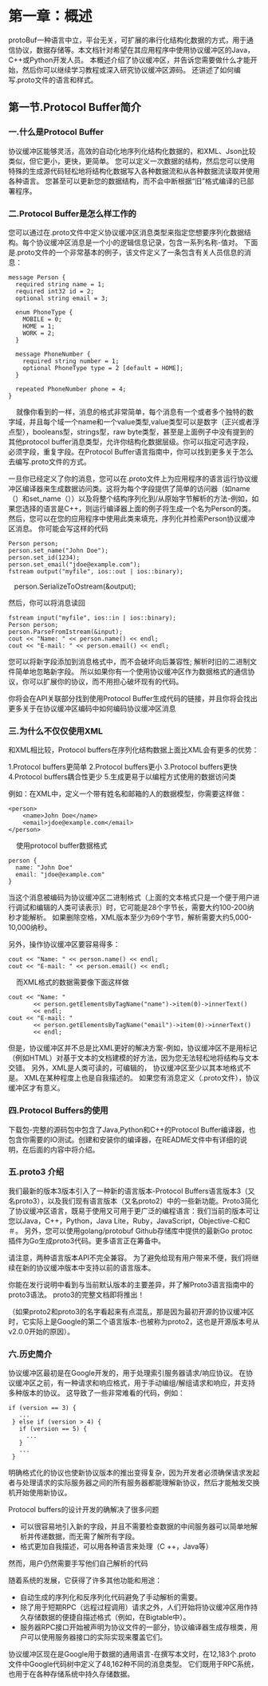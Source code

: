 
# 第一章：概述

protoBuf一种语言中立，平台无关，可扩展的串行化结构化数据的方式，用于通信协议，数据存储等。本文档针对希望在其应用程序中使用协议缓冲区的Java，C++或Python开发人员。 本概述介绍了协议缓冲区，并告诉您需要做什么才能开始，然后你可以继续学习教程或深入研究协议缓冲区源码。 还讲述了如何编写.proto文件的语言和样式。

## 第一节.Protocol Buffer简介

### 一.什么是Protocol Buffer

协议缓冲区能够灵活，高效的自动化地序列化结构化数据的，和XML、Json比较类似，但它更小，更快，更简单。 您可以定义一次数据的结构，然后您可以使用特殊的生成源代码轻松地将结构化数据写入各种数据流和从各种数据流读取并使用各种语言。 您甚至可以更新您的数据结构，而不会中断根据“旧”格式编译的已部署程序。

### 二.Protocol Buffer是怎么样工作的

您可以通过在.proto文件中定义协议缓冲区消息类型来指定您想要序列化数据结构。每个协议缓冲区消息是一个小的逻辑信息记录，包含一系列名称-值对。 下面是.proto文件的一个非常基本的例子，该文件定义了一条包含有关人员信息的消息：

    message Person {
      required string name = 1;
      required int32 id = 2;
      optional string email = 3;

      enum PhoneType {
        MOBILE = 0;
        HOME = 1;
        WORK = 2;
      }

      message PhoneNumber {
        required string number = 1;
        optional PhoneType type = 2 [default = HOME];
      }

      repeated PhoneNumber phone = 4;
    }
    
就像你看到的一样，消息的格式非常简单，每个消息有一个或者多个独特的数字域，并且每个域一个name和一个value类型,value类型可以是数字（正兴或者浮点型），booleans型，strings型，raw byte类型，甚至是上面例子中没有提到的其他protocol buffer消息类型，允许你结构化数据层级。你可以指定可选字段，必须字段，重复字段。在Protocol Buffer语言指南中，你可以找到更多关于怎么去编写.proto文件的方式。

一旦你已经定义了你的消息，您可以在.proto文件上为应用程序的语言运行协议缓冲区编译器来生成数据访问类。这将为每个字段提供了简单的访问器（如name（）和set_name（））以及将整个结构序列化到/从原始字节解析的方法-例如，如果您选择的语言是C++，则运行编译器上面的例子将生成一个名为Person的类。 然后，您可以在您的应用程序中使用此类来填充，序列化并检索Person协议缓冲区消息。 你可能会写这样的代码

    Person person;
    person.set_name("John Doe");
    person.set_id(1234);
    person.set_email("jdoe@example.com");
    fstream output("myfile", ios::out | ios::binary);
    person.SerializeToOstream(&output);
    
然后，你可以将消息读回

    fstream input("myfile", ios::in | ios::binary);
    Person person;
    person.ParseFromIstream(&input);
    cout << "Name: " << person.name() << endl;
    cout << "E-mail: " << person.email() << endl;


您可以将新字段添加到消息格式中，而不会破坏向后兼容性; 解析时旧的二进制文件简单地忽略新字段。 所以如果你有一个使用协议缓冲区作为数据格式的通信协议，你可以扩展你的协议，而不用担心破坏现有的代码。

你将会在API关联部分找到使用Protocol Buffer生成代码的链接，并且你将会找出更多关于在协议缓冲区编码中如何编码协议缓冲区消息

### 三.为什么不仅仅使用XML

和XML相比较，Protocol buffers在序列化结构数据上面比XML会有更多的优势：

1.Protocol buffers更简单
2.Protocol buffers更小
3.Protocol buffers更快
4.Protocol buffers耦合性更少
5.生成更易于以编程方式使用的数据访问类

例如：在XML中，定义一个带有姓名和邮箱的人的数据模型，你需要这样做：

    <person>
        <name>John Doe</name>
        <email>jdoe@example.com</email>
    </person>
    
使用protocol buffer数据格式

    person {
      name: "John Doe"
      email: "jdoe@example.com"
    }

当这个消息被编码为协议缓冲区二进制格式（上面的文本格式只是一个便于用户进行调试和编辑的人类可读表示）时，它可能是28个字节长，需要大约100-200纳秒才能解析。 如果删除空格，XML版本至少为69个字节，解析需要大约5,000-10,000纳秒。

另外，操作协议缓冲区要容易得多：

    cout << "Name: " << person.name() << endl;
    cout << "E-mail: " << person.email() << endl;
    
而XML格式的数据需要像下面这样做

    cout << "Name: "
           << person.getElementsByTagName("name")->item(0)->innerText()
           << endl;
    cout << "E-mail: "
           << person.getElementsByTagName("email")->item(0)->innerText()
           << endl;

但是，协议缓冲区并不总是比XML更好的解决方案-例如，协议缓冲区不是用标记（例如HTML）对基于文本的文档建模的好方法，因为您无法轻松地将结构与文本交错。 另外，XML是人类可读的，可编辑的， 协议缓冲区至少以其本地格式不是。 XML在某种程度上也是自我描述的。 如果您有消息定义（.proto文件），协议缓冲区才有意义。

### 四.Protocol Buffers的使用

下载包-完整的源码包中包含了Java,Python和C++的Protocol Buffer编译器，也包含你需要的IO测试。创建和安装你的编译器，在README文件中有详细的说明，在后面的内容中将介绍。

### 五.proto3 介绍

我们最新的版本3版本引入了一种新的语言版本-Protocol Buffers语言版本3（又名proto3），以及我们现有语言版本（又名proto2）中的一些新功能。Proto3简化了协议缓冲区语言，既易于使用又可用于更广泛的编程语言：我们当前的版本可让您以Java，C++，Python，Java Lite，Ruby，JavaScript，Objective-C和C＃。 另外，您可以使用golang/protobuf Github存储库中提供的最新Go protoc插件为Go生成proto3代码。更多语言正在筹备中。

请注意，两种语言版本API不完全兼容。 为了避免给现有用户带来不便，我们将继续在新的协议缓冲版本中支持以前的语言版本。

你能在发行说明中看到与当前默认版本的主要差异，并了解Proto3语言指南中的proto3语法。 proto3的完整文档即将推出！

（如果proto2和proto3的名字看起来有点混乱，那是因为最初开源的协议缓冲区时，它实际上是Google的第二个语言版本-也被称为proto2，这也是开源版本号从v2.0.0开始的原因）。

### 六.历史简介

协议缓冲区最初是在Google开发的，用于处理索引服务器请求/响应协议。 在协议缓冲区之前，有一种请求和响应格式，用于手动编组/解组请求和响应，并支持多种版本的协议。 这导致了一些非常难看的代码，例如：

    if (version == 3) {
       ...
     } else if (version > 4) {
       if (version == 5) {
         ...
       }
       ...
     }
     
明确格式化的协议也使新协议版本的推出变得复杂，因为开发者必须确保请求发起者与处理请求的实际服务器之间的所有服务器都能理解新协议，然后才能触发交换机开始使用新协议。

Protocol buffers的设计开发的确解决了很多问题

* 可以很容易地引入新的字段，并且不需要检查数据的中间服务器可以简单地解析并传递数据，而无需了解所有字段。
* 格式更加自我描述，可以用各种语言来处理（C ++，Java等）

然而，用户仍然需要手写他们自己解析的代码

随着系统的发展，它获得了许多其他功能和用途：

* 自动生成的序列化和反序列化代码避免了手动解析的需要。
* 除了用于短期RPC（远程过程调用）请求之外，人们开始将协议缓冲区用作持久存储数据的便捷自描述格式（例如，在Bigtable中）。
* 服务器RPC接口开始被声明为协议文件的一部分，协议编译器生成存根类，用户可以使用服务器接口的实际实现来覆盖它们。

协议缓冲区现在是Google用于数据的通用语言-在撰写本文时，在12,183个.proto文件中Google代码树中定义了48,162种不同的消息类型。 它们既用于RPC系统，也用于在各种存储系统中持久存储数据。






